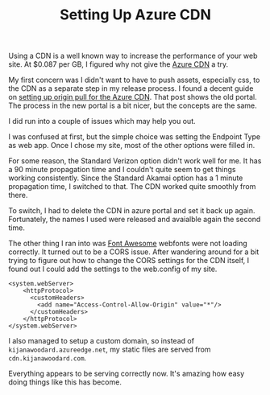 ﻿---
title: Setting Up Azure CDN
created: 8/4/2016 9:57:46 AM
published: 8/4/2016 9:57:46 AM
lead: A step-by-step guide to implementing Azure CDN for web applications, including troubleshooting common issues with propagation times, CORS settings, and custom domain configuration.
tags: [blog, azure, cdn, web-performance]
---

Using a CDN is a well known way to increase the performance of your web site. At $0.087 per GB, I figured why not give the [Azure CDN] a try.

My first concern was I didn't want to have to push assets, especially css, to the CDN as a separate step in my release process. I found a decent guide on [setting up origin pull for the Azure CDN]. That post shows the old portal. The process in the new portal is a bit nicer, but the concepts are the same.

I did run into a couple of issues which may help you out.

I was confused at first, but the simple choice was setting the Endpoint Type as web app. Once I chose my site, most of the other options were filled in. 

For some reason, the Standard Verizon option didn't work well for me. It has a 90 minute propagation time and I couldn't quite seem to get things working consistently. Since the Standard Akamai option has a 1 minute propagation time, I switched to that. The CDN worked quite smoothly from there.

To switch, I had to delete the CDN in azure portal and set it back up again. Fortunately, the names I used were released and avaialble again the second time.

The other thing I ran into was [Font Awesome] webfonts were not loading correctly. It turned out to be a CORS issue. After wandering around for a bit trying to figure out how to change the CORS settings for the CDN itself, I found out I could add the settings to the web.config of my site.

    <system.webServer>
        <httpProtocol>
          <customHeaders>
            <add name="Access-Control-Allow-Origin" value="*"/>
          </customHeaders>
        </httpProtocol>
    </system.webServer>

I also managed to setup a custom domain, so instead of `kijanawoodard.azureedge.net`, my static files are served from `cdn.kijanawoodard.com`.

Everything appears to be serving correctly now. It's amazing how easy doing things like this has become.

[Azure CDN]: https://azure.microsoft.com/en-us/services/cdn/
[setting up origin pull for the Azure CDN]: https://josephwoodward.co.uk/2015/08/setting-up-origin-pull-azure-cdn/
[Font Awesome]: https://fontawesome.io/


